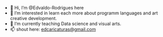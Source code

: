 - 👋 Hi, I’m @Edvaldo-Rodrigues here
- 👀 I’m interested in learn each more about programm languages and art creative development.
- 🌱 I’m currently teaching Data science and visual arts.
- 📫 shout here: edcaricaturas@gmail.com

<!---
Bruxonildo/Bruxonildo is a ✨ special ✨ repository because its `README.md` (this file) appears on your GitHub profile.
You can click the Preview link to take a look at your changes.
--->
